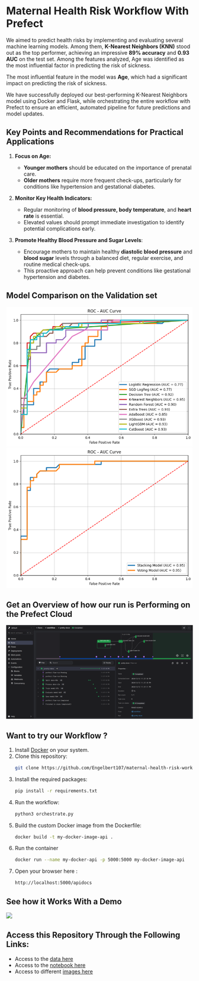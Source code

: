 # Maternal Health Risk Workflow With Prefect

We aimed to predict health risks by implementing and evaluating several machine learning models. Among them, **K-Nearest Neighbors (KNN)** stood out as the top performer, achieving an impressive **89% accuracy** and **0.93 AUC** on the test set. Among the features analyzed, Age was identified as the most influential factor in predicting the risk of sickness.

The most influential feature in the model was **Age**, which had a significant impact on predicting the risk of sickness.

We have successfully deployed our best-performing K-Nearest Neighbors model using Docker and Flask, while orchestrating the entire workflow with Prefect to ensure an efficient, automated pipeline for future predictions and model updates.



## Key Points and Recommendations for Practical Applications

1. **Focus on Age:**
    - **Younger mothers** should be educated on the importance of prenatal care.
    - **Older mothers** require more frequent check-ups, particularly for conditions like hypertension and gestational diabetes.

2. **Monitor Key Health Indicators:**
    - Regular monitoring of **blood pressure, body temperature**, and **heart rate** is essential.
    - Elevated values should prompt immediate investigation to identify potential complications early.

3. **Promote Healthy Blood Pressure and Sugar Levels**:
    - Encourage mothers to maintain healthy **diastolic blood pressure** and **blood sugar** levels through a balanced diet, regular exercise, and routine medical check-ups.
    - This proactive approach can help prevent conditions like gestational hypertension and diabetes.



## Model Comparison on the Validation set

![](https://github.com/Engelbert107/maternal-health-risk-workflow-with-prefect/blob/main/images/compare-models.png)
![](https://github.com/Engelbert107/maternal-health-risk-workflow-with-prefect/blob/main/images/stack-vot.png)


## Get an Overview of how our run is Performing on the Prefect Cloud

![](https://github.com/Engelbert107/maternal-health-risk-workflow-with-prefect/blob/main/images/running-view.png)


## Want to try our Workflow ?

1. Install [Docker](https://docs.docker.com/get-started/get-docker/) on your system.
2. Clone this repository:
    ```bash
    git clone https://github.com/Engelbert107/maternal-health-risk-workflow-with-prefect.git
    ```
3. Install the required packages:
    ```bash
    pip install -r requirements.txt
    ```
4. Run the workflow:
    ```bash
    python3 orchestrate.py
    ```
5. Build the custom Docker image from the Dockerfile:
    ```bash
    docker build -t my-docker-image-api .
    ```
6. Run the container
    ```bash
    docker run --name my-docker-api -p 5000:5000 my-docker-image-api
    ```
7. Open your browser here :
    ```bash
    http://localhost:5000/apidocs
    ```

## See how it Works With a Demo

![](https://github.com/Engelbert107/maternal-health-risk-workflow-with-prefect/blob/main/images/demo.gif)


## Access this Repository Through the Following Links:

- Access to the [data here](https://github.com/Engelbert107/maternal-health-risk-workflow-with-prefect/tree/main/data)
- Access to the [notebook here](https://github.com/Engelbert107/maternal-health-risk-workflow-with-prefect/tree/main/notebook)
- Access to different [images here](https://github.com/Engelbert107/maternal-health-risk-workflow-with-prefect/tree/main/images)

